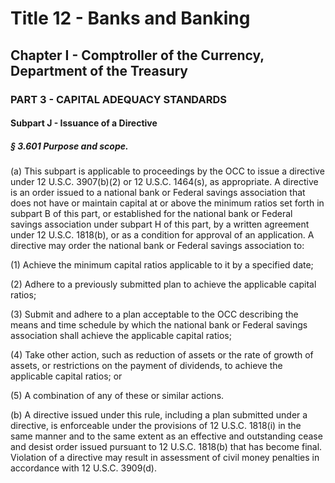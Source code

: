 
# Title 12 - Banks and Banking
## Chapter I - Comptroller of the Currency, Department of the Treasury
### PART 3 - CAPITAL ADEQUACY STANDARDS
#### Subpart J - Issuance of a Directive
##### § 3.601 Purpose and scope.

(a) This subpart is applicable to proceedings by the OCC to issue a directive under 12 U.S.C. 3907(b)(2) or 12 U.S.C. 1464(s), as appropriate. A directive is an order issued to a national bank or Federal savings association that does not have or maintain capital at or above the minimum ratios set forth in subpart B of this part, or established for the national bank or Federal savings association under subpart H of this part, by a written agreement under 12 U.S.C. 1818(b), or as a condition for approval of an application. A directive may order the national bank or Federal savings association to:

(1) Achieve the minimum capital ratios applicable to it by a specified date;

(2) Adhere to a previously submitted plan to achieve the applicable capital ratios;

(3) Submit and adhere to a plan acceptable to the OCC describing the means and time schedule by which the national bank or Federal savings association shall achieve the applicable capital ratios;

(4) Take other action, such as reduction of assets or the rate of growth of assets, or restrictions on the payment of dividends, to achieve the applicable capital ratios; or

(5) A combination of any of these or similar actions.

(b) A directive issued under this rule, including a plan submitted under a directive, is enforceable under the provisions of 12 U.S.C. 1818(i) in the same manner and to the same extent as an effective and outstanding cease and desist order issued pursuant to 12 U.S.C. 1818(b) that has become final. Violation of a directive may result in assessment of civil money penalties in accordance with 12 U.S.C. 3909(d).
